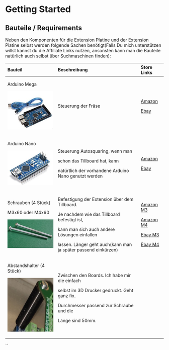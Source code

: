 # Getting Started

## Bauteile / Requirements <a id="bauteile-requirements"></a>

Neben den Komponenten für die Extension Platine und der Extension Platine selbst werden folgende Sachen benötigt\(Falls Du mich unterstützen willst kannst du die Affiliate Links nutzen, ansonsten kann man die Bauteile natürlich auch selbst über Suchmaschinen finden\):

<table>
  <thead>
    <tr>
      <th style="text-align:left">Bauteil</th>
      <th style="text-align:left">Beschreibung</th>
      <th style="text-align:left">Store Links</th>
    </tr>
  </thead>
  <tbody>
    <tr>
      <td style="text-align:left">
        <p>Arduino Mega</p>
        <p>
          <img src="../.gitbook/assets/arduinomega.jpg" alt/>
        </p>
      </td>
      <td style="text-align:left">Steuerung der Fr&#xE4;se</td>
      <td style="text-align:left">
        <p>&#x200B;<a href="https://amzn.to/2UIr4pQ">Amazon</a>&#x200B;</p>
        <p>&#x200B;<a href="http://rover.ebay.com/rover/1/707-53477-19255-0/1?ff3=4&amp;pub=5575576561&amp;toolid=10001&amp;campid=5338665749&amp;customid=&amp;mpre=https%3A%2F%2Fwww.ebay.de%2Fsch%2Fi.html%3F_from%3DR40%26_trksid%3Dp2380057.m570.l1313.TR12.TRC2.A0.H0.Xarduino%2Bmega.TRS0%26_nkw%3Darduino%2Bmega%26_sacat%3D0">Ebay</a>&#x200B;</p>
      </td>
    </tr>
    <tr>
      <td style="text-align:left">
        <p>Arduino Nano</p>
        <p>
          <img src="../.gitbook/assets/arduinonano.jpg" alt/>
        </p>
      </td>
      <td style="text-align:left">
        <p>Steuerung Autosquaring, wenn man</p>
        <p>schon das Tillboard hat, kann</p>
        <p>nat&#xFC;rtlich der vorhandene Arduino Nano genutzt werden</p>
      </td>
      <td style="text-align:left">
        <p>&#x200B;<a href="https://amzn.to/33UyXgi">Amazon</a>&#x200B;</p>
        <p>&#x200B;<a href="http://rover.ebay.com/rover/1/707-53477-19255-0/1?ff3=4&amp;pub=5575576561&amp;toolid=10001&amp;campid=5338665749&amp;customid=&amp;mpre=https%3A%2F%2Fwww.ebay.de%2Fsch%2Fi.html%3F_osacat%3D0%26_odkw%3Darduino%2Bmega%26_from%3DR40%26_trksid%3Dp2334524.m570.l1313.TR11.TRC1.A0.H0.Xarduino%2Bnano.TRS0%26_nkw%3Darduino%2Bnano%26_sacat%3D0">Ebay</a>&#x200B;</p>
      </td>
    </tr>
    <tr>
      <td style="text-align:left">
        <p>Schrauben (4 St&#xFC;ck)</p>
        <p>M3x60 oder M4x60</p>
        <p>
          <img src="../.gitbook/assets/m3x60.jpg" alt/>
        </p>
      </td>
      <td style="text-align:left">
        <p>Befestigung der Extension &#xFC;ber dem Tillboard.</p>
        <p>Je nachdem wie das Tillboard befestigt ist,</p>
        <p>kann man sich auch andere L&#xF6;sungen einfallen</p>
        <p>lassen. L&#xE4;nger geht auch(kann man ja sp&#xE4;ter passend eink&#xFC;rzen)</p>
      </td>
      <td style="text-align:left">
        <p>&#x200B;<a href="https://amzn.to/39pXScG">Amazon M3</a>&#x200B;</p>
        <p>&#x200B;<a href="https://amzn.to/2UmoEhG">Amazon M4</a>&#x200B;</p>
        <p>&#x200B;<a href="http://rover.ebay.com/rover/1/707-53477-19255-0/1?ff3=4&amp;pub=5575576561&amp;toolid=10001&amp;campid=5338665749&amp;customid=&amp;mpre=https%3A%2F%2Fwww.ebay.de%2Fitm%2FM-3-DIN-84-verzinkte-Zylinderschrauben-Zylinderkopfschrauben-mit-Schlitz-M3x%2F371713576275%3F_trkparms%3Dispr%253D1%26hash%3Ditem568bdb0d53%3Am%3Am770E7vulaEbVBWrbWkLJrA%26enc%3DAQAEAAACQBPxNw%252BVj6nta7CKEs3N0qUOgmGNFJW4%252FH7s9MVTsxB0d20uhoqtMJNnZyg9WFsRlJCy7g3nAaWoG5POAQPWF7%252BfFLzza7o4vedvr6UgoXbgczXseYY75GzxM02IaTRlMB%252FXbLa1SIC%252FJY4qL154dG81LwJ5ITiLrvzfmYIl7xX3p59321mpsTCu4fQBy6NkSNGoWFcoMYrdb94CDD5v5zqqd81qNuZb%252BLtrajKfSN0dGT544uuyl59bWGa8S6bP%252Fi3UonUMpTUYuEs6dufUY8biYUYGwTC%252FGBTmw%252FRccAOzroUrE0uXLDm4OayC8K7UEzJSYEdhroS83PCP9sOyIEXU3eOsfefUz6zHF%252F%252FG4JctwIr%252FqDr2JJBSsXFvMlXFgXwiTvSmHCHykFOIvubUwA1r7Uq%252BFl5lunom26YQbaWCg5uSKNv2ejwrR9Pq4Mvlo4aL6od5j%252B1lNRPvif4HeL79nKbnz8ife2TLf%252Fo%252BWUAgNDhCOp8si6X9VWHUNKacB6pMtWrPkEg5ZRV0HPvvsFcvIMxbjLFVsRNiheEVOPOBxVqtXIQFKbd0oSJViIoBMaxnpZtpppT8cvHtHZQl%252FfTnWzlpyKvl5vGcsQPse2UE%252FgSW1of97u1pgMYM7qpCKKkw2cCpCv4Z06MmHOSkZW7pWHtUdRWHxI0Kg7fXHD%252Bo5nQ4eRsHv6aO1m6FAOR1th%252FNk9oUs02tukgPeZmMRLRYfs1uJvPkMcrLy7nO6D8QBeYmHDnz4sM6NF6zrv5uhQ%253D%253D%26checksum%3D3717135762755a302fb8caa2459aa014c38c40d8c158">Ebay M3</a>&#x200B;</p>
        <p>&#x200B;<a href="http://rover.ebay.com/rover/1/707-53477-19255-0/1?ff3=4&amp;pub=5575576561&amp;toolid=10001&amp;campid=5338665749&amp;customid=&amp;mpre=https%3A%2F%2Fwww.ebay.de%2Fitm%2FM4-DIN-7985-A2-Edelstahl-Linsenschrauben-Linsenkopfschrauben-Kreuzschlitz-H-M4x%2F371713578736%3Fepid%3D1680797934%26_trkparms%3Dispr%253D1%26hash%3Ditem568bdb16f0%3Am%3AmQd29PXrny4Fpdowbip3Y5w%26enc%3DAQAEAAACQBPxNw%252BVj6nta7CKEs3N0qUucilHqCb3zjtYcm3TyiRyoRU7GI8%252Bqs4N8NXmO%252BhkBSnSuvBXmuEouOWihERrR%252Bbrp2PgdRPIxsLd%252Fr5MWaMbvlnSAfDcVPoFWJMdmbc1AVfFu7MqUXDHS2uodqm5OKhuHryFoBSkCmkg6CYj3nTLsnFHvq3gN0zTAPRHOSkrK7A3tARYV4mrxzASA1iDRHuFb3s9nF7hws5Xge6uJamf%252FecaW%252BJISBSRW%252Biu4EQUqKzkPO%252BecSmUro05NLDY5IwTqbPmtWSvjiwf3Uqnih4DcQbpYzkQ3BlUtHK4B8BWa%252FWnbF%252BJtSMfs%252BG0b2v%252FbNt4vnci5IMrZPCPRHDcAGlU%252BJaUv%252FmfBQvNc3HdqtVggt6DQv75M7Lauu7U6qYg3RoP1uG4PrtNe9eHaxLmiAfN7W2sjlee%252FnIgpUsbO0%252Fr6ehrvzos5OKlwB%252B4Bp70luIWz0wJE8JIbYAub%252BhzducX4AOZVenkDiOaFpJAA029tsvOSDKupKyvUhK95x%252FSsrNqaZOLoZbR3rcAg6D%252FT7FCS4ByrOqKcpbnQygsc9sdN9%252FqJ%252FVYpLSeWbpEAS6sghdKlYJK0VLPWSdxkE8cbHYldX2Ii4WUWV46sTUgci%252B1qJGKMLdkJZlU89X1sYYiM3Ctz3a06LqAEhueQK2gIpCM3VrCpnxYQbz8mCsz5qTaVH7F9r3rMdsoygjM6WufjWLnbJETVJKtwLPaoA2ZtnrWuRxH3eldn3qR2SFDjETnSA%253D%253D%26checksum%3D371713578736b11c9afa9ac946ba9ab9acd25181f4d5">Ebay M4</a>&#x200B;</p>
      </td>
    </tr>
    <tr>
      <td style="text-align:left">
        <p>Abstandshalter (4 St&#xFC;ck)</p>
        <p>
          <img src="../.gitbook/assets/abstandshalter.jpg" alt/>
        </p>
      </td>
      <td style="text-align:left">
        <p>Zwischen den Boards. Ich habe mir die einfach</p>
        <p>selbst im 3D Drucker gedruckt. Geht ganz fix.</p>
        <p>Durchmesser passend zur Schraube und die</p>
        <p>L&#xE4;nge sind 50mm.</p>
      </td>
      <td style="text-align:left"></td>
    </tr>
  </tbody>
</table>

\`\`

